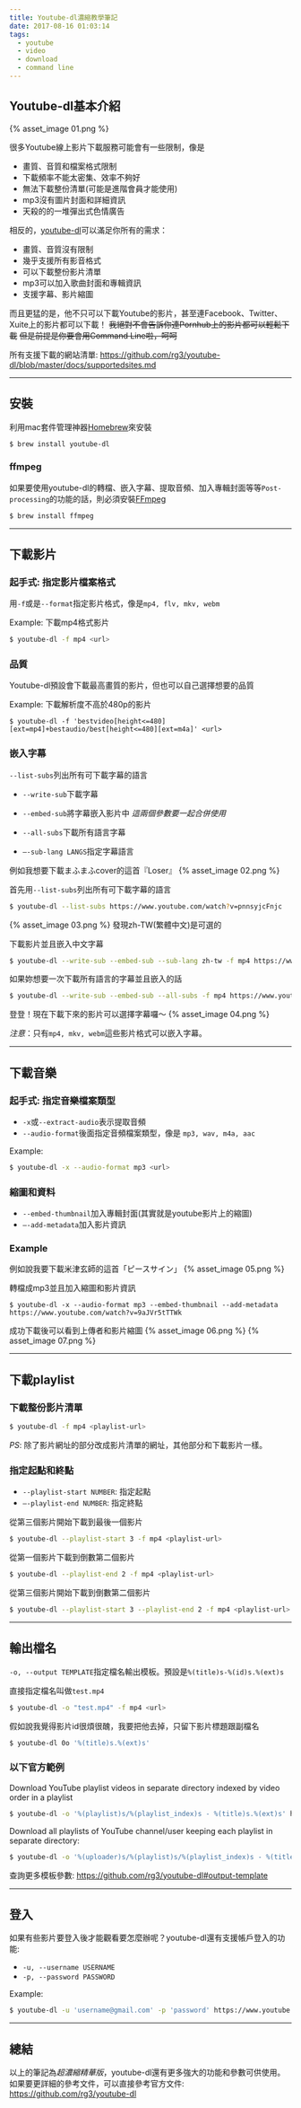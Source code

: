 ```yaml
---
title: Youtube-dl濃縮教學筆記
date: 2017-08-16 01:03:14
tags:
  - youtube
  - video
  - download
  - command line
---
```


## Youtube-dl基本介紹

{% asset_image 01.png %}

很多Youtube線上影片下載服務可能會有一些限制，像是
* 畫質、音質和檔案格式限制
* 下載頻率不能太密集、效率不夠好
* 無法下載整份清單(可能是進階會員才能使用)
* mp3沒有圖片封面和詳細資訊
* 天殺的的一堆彈出式色情廣告

相反的，[youtube-dl](https://github.com/rg3/youtube-dl)可以滿足你所有的需求：
* 畫質、音質沒有限制
* 幾乎支援所有影音格式
* 可以下載整份影片清單
* mp3可以加入歌曲封面和專輯資訊
* 支援字幕、影片縮圖

<!--more-->

而且更猛的是，他不只可以下載Youtube的影片，甚至連Facebook、Twitter、Xuite上的影片都可以下載！
~~我絕對不會告訴你連Pornhub上的影片都可以輕鬆下載~~
~~但是前提是你要會用Command Line啦，呵呵~~

所有支援下載的網站清單:
https://github.com/rg3/youtube-dl/blob/master/docs/supportedsites.md

---
## 安裝
利用mac套件管理神器[Homebrew](https://brew.sh)來安裝
```sh
$ brew install youtube-dl
```

### ffmpeg
如果要使用youtube-dl的轉檔、嵌入字幕、提取音頻、加入專輯封面等等`Post-processing`的功能的話，則必須安裝[FFmpeg](https://www.ffmpeg.org)
```sh
$ brew install ffmpeg
```

---
## 下載影片
### 起手式: 指定影片檔案格式

用`-f`或是`--format`指定影片格式，像是`mp4, flv, mkv, webm`

Example: 下載mp4格式影片
```sh
$ youtube-dl -f mp4 <url>
```

### 品質
Youtube-dl預設會下載最高畫質的影片，但也可以自己選擇想要的品質

Example: 下載解析度不高於480p的影片
```
$ youtube-dl -f 'bestvideo[height<=480][ext=mp4]+bestaudio/best[height<=480][ext=m4a]' <url>
```

### 嵌入字幕
`--list-subs`列出所有可下載字幕的語言

* `--write-sub`下載字幕
* `--embed-sub`將字幕嵌入影片中
*這兩個參數要一起合併使用*

* `--all-subs`下載所有語言字幕
* `—-sub-lang LANGS`指定字幕語言

例如我想要下載まふまふcover的這首『Loser』
{% asset_image 02.png %}

首先用`--list-subs`列出所有可下載字幕的語言
```sh
$ youtube-dl --list-subs https://www.youtube.com/watch?v=pnnsyjcFnjc
```

{% asset_image 03.png %}
發現zh-TW(繁體中文)是可選的

下載影片並且嵌入中文字幕
```sh
$ youtube-dl --write-sub --embed-sub --sub-lang zh-tw -f mp4 https://www.youtube.com/watch?v=pnnsyjcFnjc
```

如果妳想要一次下載所有語言的字幕並且嵌入的話
```sh
$ youtube-dl --write-sub --embed-sub --all-subs -f mp4 https://www.youtube.com/watch?v=pnnsyjcFnjc
```

登登！現在下載下來的影片可以選擇字幕囉～
{% asset_image 04.png %}

*注意*：只有`mp4, mkv, webm`這些影片格式可以嵌入字幕。

---
## 下載音樂
### 起手式: 指定音樂檔案類型

* `-x`或`--extract-audio`表示提取音頻
* `--audio-format`後面指定音頻檔案類型，像是 `mp3, wav, m4a, aac`

Example:
```sh
$ youtube-dl -x --audio-format mp3 <url>
```

### 縮圖和資料
* `--embed-thumbnail`加入專輯封面(其實就是youtube影片上的縮圖)
* `—-add-metadata`加入影片資訊

### Example
例如說我要下載米津玄師的這首「ピースサイン」
{% asset_image 05.png %}

轉檔成mp3並且加入縮圖和影片資訊
```
$ youtube-dl -x --audio-format mp3 --embed-thumbnail --add-metadata https://www.youtube.com/watch?v=9aJVr5tTTWk
```

成功下載後可以看到上傳者和影片縮圖
{% asset_image 06.png %}
{% asset_image 07.png %}

---
## 下載playlist
### 下載整份影片清單

```sh
$ youtube-dl -f mp4 <playlist-url>
```

*PS*: 除了影片網址的部分改成影片清單的網址，其他部分和下載影片一樣。

### 指定起點和終點

* `--playlist-start NUMBER`: 指定起點
* `—-playlist-end NUMBER`: 指定終點

從第三個影片開始下載到最後一個影片
```sh
$ youtube-dl --playlist-start 3 -f mp4 <playlist-url>
```

從第一個影片下載到倒數第二個影片
```sh
$ youtube-dl --playlist-end 2 -f mp4 <playlist-url>
```

從第三個影片開始下載到倒數第二個影片
```sh
$ youtube-dl --playlist-start 3 --playlist-end 2 -f mp4 <playlist-url>
```

---
## 輸出檔名
`-o, --output TEMPLATE`指定檔名輸出模板。預設是`%(title)s-%(id)s.%(ext)s`

直接指定檔名叫做`test.mp4`
```sh
$ youtube-dl -o "test.mp4" -f mp4 <url>
```

假如說我覺得影片id很煩很醜，我要把他去掉，只留下影片標題跟副檔名
```sh
$ youtube-dl 0o '%(title)s.%(ext)s'
```

### 以下官方範例

Download YouTube playlist videos in separate directory indexed by video order in a playlist
```sh
$ youtube-dl -o '%(playlist)s/%(playlist_index)s - %(title)s.%(ext)s' https://www.youtube.com/playlist?list=PLwiyx1dc3P2JR9N8gQaQN_BCvlSlap7re
```

Download all playlists of YouTube channel/user keeping each playlist in separate directory:
```sh
$ youtube-dl -o '%(uploader)s/%(playlist)s/%(playlist_index)s - %(title)s.%(ext)s' https://www.youtube.com/user/TheLinuxFoundation/playlists
```

查詢更多模板參數:
https://github.com/rg3/youtube-dl#output-template

---
## 登入
如果有些影片要登入後才能觀看要怎麼辦呢？youtube-dl還有支援帳戶登入的功能:

* `-u, --username USERNAME`
* `-p, --password PASSWORD`

Example:
```sh
$ youtube-dl -u 'username@gmail.com' -p 'password' https://www.youtube.com/?v=<video_id>
```

---
## 總結
以上的筆記為*超濃縮精華版*，youtube-dl還有更多強大的功能和參數可供使用。如果要更詳細的參考文件，可以直接參考官方文件: https://github.com/rg3/youtube-dl
